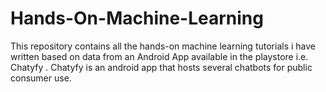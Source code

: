 # Hands-On-Machine-Learning
This repository contains all the hands-on machine learning tutorials i have written based on data from an Android App available in the playstore i.e. Chatyfy . Chatyfy is an android app that hosts several chatbots for public consumer use.
